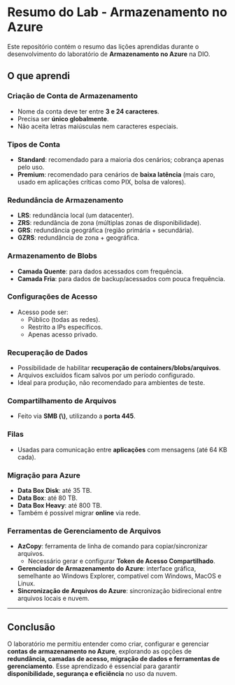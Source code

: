 # Resumo do Lab - Armazenamento no Azure

Este repositório contém o resumo das lições aprendidas durante o desenvolvimento do laboratório de **Armazenamento no Azure** na DIO.

## O que aprendi

### Criação de Conta de Armazenamento
- Nome da conta deve ter entre **3 e 24 caracteres**.
- Precisa ser **único globalmente**.
- Não aceita letras maiúsculas nem caracteres especiais.

### Tipos de Conta
- **Standard**: recomendado para a maioria dos cenários; cobrança apenas pelo uso.
- **Premium**: recomendado para cenários de **baixa latência** (mais caro, usado em aplicações críticas como PIX, bolsa de valores).

### Redundância de Armazenamento
- **LRS**: redundância local (um datacenter).
- **ZRS**: redundância de zona (múltiplas zonas de disponibilidade).
- **GRS**: redundância geográfica (região primária + secundária).
- **GZRS**: redundância de zona + geográfica.

### Armazenamento de Blobs
- **Camada Quente**: para dados acessados com frequência.
- **Camada Fria**: para dados de backup/acessados com pouca frequência.

### Configurações de Acesso
- Acesso pode ser:
  - Público (todas as redes).
  - Restrito a IPs específicos.
  - Apenas acesso privado.

### Recuperação de Dados
- Possibilidade de habilitar **recuperação de containers/blobs/arquivos**.
- Arquivos excluídos ficam salvos por um período configurado.
- Ideal para produção, não recomendado para ambientes de teste.

### Compartilhamento de Arquivos
- Feito via **SMB (\\)**, utilizando a **porta 445**.

### Filas
- Usadas para comunicação entre **aplicações** com mensagens (até 64 KB cada).

### Migração para Azure
- **Data Box Disk**: até 35 TB.
- **Data Box**: até 80 TB.
- **Data Box Heavy**: até 800 TB.
- Também é possível migrar **online** via rede.

### Ferramentas de Gerenciamento de Arquivos
- **AzCopy**: ferramenta de linha de comando para copiar/sincronizar arquivos.
  - Necessário gerar e configurar **Token de Acesso Compartilhado**.
- **Gerenciador de Armazenamento do Azure**: interface gráfica, semelhante ao Windows Explorer, compatível com Windows, MacOS e Linux.
- **Sincronização de Arquivos do Azure**: sincronização bidirecional entre arquivos locais e nuvem.

---

## Conclusão
O laboratório me permitiu entender como criar, configurar e gerenciar **contas de armazenamento no Azure**, explorando as opções de **redundância, camadas de acesso, migração de dados e ferramentas de gerenciamento**. Esse aprendizado é essencial para garantir **disponibilidade, segurança e eficiência** no uso da nuvem.

